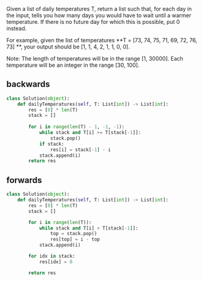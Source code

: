 Given a list of daily temperatures T, return a list such that, for each day in the input, tells you how many days you would have to wait until a warmer temperature. If there is no future day for which this is possible, put 0 instead.

For example, given the list of temperatures **T = [73, 74, 75, 71, 69, 72, 76, 73] **, your output should be [1, 1, 4, 2, 1, 1, 0, 0].

Note: The length of temperatures will be in the range [1, 30000]. Each temperature will be an integer in the range [30, 100].


## backwards
```python
class Solution(object):
    def dailyTemperatures(self, T: List[int]) -> List[int]:        
        res = [0] * len(T)
        stack = []
        
        for i in range(len(T) - 1, -1, -1):
            while stack and T[i] >= T[stack[-1]]:
                stack.pop()
            if stack:
                res[i] = stack[-1] - i
            stack.append(i)
        return res 
```
## forwards
```python
class Solution(object):
    def dailyTemperatures(self, T: List[int]) -> List[int]: 
        res = [0] * len(T)
        stack = []

        for i in range(len(T)):
            while stack and T[i] > T[stack[-1]]:
                top = stack.pop()
                res[top] = i - top
            stack.append(i)

        for idx in stack:
            res[idx] = 0

        return res 
```
